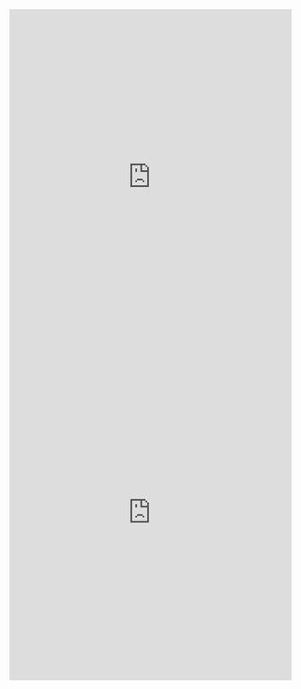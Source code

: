 <embed src="https://github.com/Aciago/CV/blob/main/MykolaM_CV_english.pdf" type="application/pdf" width="100%" height="600px" />

<embed src="https://github.com/Aciago/CV/blob/main/MykolaM_CV_francais.pdf" type="application/pdf" width="100%" height="600px" />

